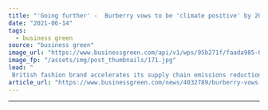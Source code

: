```yaml
---
title: "'Going further' -  Burberry vows to be 'climate positive' by 2040"
date: "2021-06-14"
tags: 
  - business green
source: "business green"
image_url: "https://www.businessgreen.com/api/v1/wps/95b271f/faada985-0359-452b-9e4f-63586e2acf98/6/burberry-regent-street-2017-185x114.jpg"
image_fp: "/assets/img/post_thumbnails/171.jpg"
lead: "
 British fashion brand accelerates its supply chain emissions reduction targets as it pledges to invest in climate solutions outside of its value chain ..."
article_url: "https://www.businessgreen.com/news/4032789/burberry-vows-climate-positive-2040"
---
```


---
